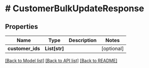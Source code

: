 # # CustomerBulkUpdateResponse


## Properties 


Name | Type | Description | Notes
------------ | ------------- | ------------- | -------------
**customer_ids**| **List[str]** |   | [optional]


[[Back to Model list]](../../README.md#models) [[Back to API list]](../../README.md#endpoints) [[Back to README]](../../README.md)

